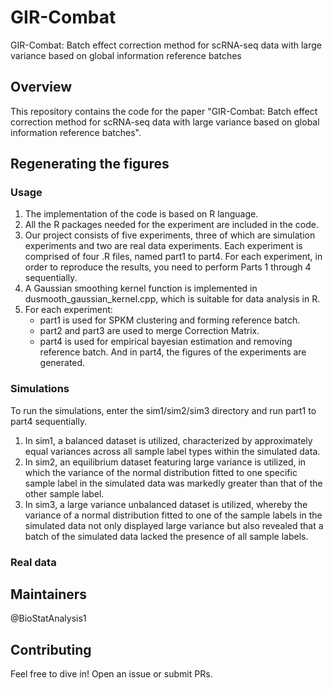 # GIR-Combat
GIR-Combat: Batch effect correction method for scRNA-seq data with large variance based on global information reference batches

## Overview
This repository contains the code for the paper "GIR-Combat: Batch effect correction method for scRNA-seq data with large variance based on global information reference batches".

## Regenerating the figures
### Usage
1. The implementation of the code is based on R language.
2. All the R packages needed for the experiment are included in the code.
3. Our project consists of five experiments, three of which are simulation experiments and two are real data experiments. Each experiment is comprised of four .R files, named part1 to part4. For each experiment, in order to reproduce the results, you need to perform Parts 1 through 4 sequentially.
4. A Gaussian smoothing kernel function is implemented in dusmooth_gaussian_kernel.cpp, which is suitable for data analysis in R.
5. For each experiment:
   - part1 is used for SPKM clustering and forming reference batch.
   - part2 and part3 are used to  merge Correction Matrix.
   - part4 is used for empirical bayesian estimation and removing reference batch. And in part4, the figures of the experiments are generated.

### Simulations
To run the simulations, enter the sim1/sim2/sim3 directory and run part1 to part4 sequentially.
1. In sim1, a balanced dataset is utilized, characterized by approximately equal variances across all sample label types within the simulated data.
2. In sim2, an equilibrium dataset featuring large variance is utilized, in which the variance of the normal distribution fitted to one specific sample label in the simulated data was markedly greater than that of the other sample label. 
3. In sim3, a large variance unbalanced dataset is utilized, whereby the variance of a normal distribution fitted to one of the sample labels in the simulated data not only displayed large variance but also revealed that a batch of the simulated data lacked the presence of all sample labels.
### Real data

## Maintainers
@BioStatAnalysis1

## Contributing
Feel free to dive in! Open an issue or submit PRs.
